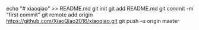 echo "# xiaoqiao" >> README.md
git init
git add README.md
git commit -m "first commit"
git remote add origin https://github.com/XiaoQiao2016/xiaoqiao.git
git push -u origin master
